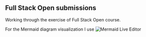 ## Full Stack Open submissions

Working through the exercise of Full Stack Open course.

For the Mermaid diagram visualization I use ![Mermaid Live Editor](mermaid.live)

